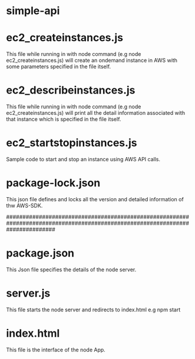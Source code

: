 # simple-api
# ec2_createinstances.js
This file while running in with node command (e.g node ec2_createinstances.js) will create an ondemand instance in AWS with some parameters specified in the file itself.

# ec2_describeinstances.js
This file while running in with node command (e.g node ec2_createinstances.js) will print all the detail information associated with that instance which is specified in the file itself.

# ec2_startstopinstances.js	
Sample code to start and stop an instance using AWS API calls.

# package-lock.json
This json file defines and locks all the version and detailed information of thw AWS-SDK.

###############################################################################################################################

# package.json
This Json file specifies the details of the node server.

# server.js
This file starts the node server and redirects to index.html
e.g npm start

# index.html
This file is the interface of the node App.

